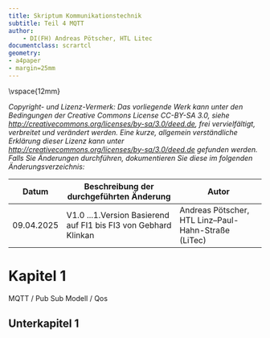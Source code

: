 ```yaml
---
title: Skriptum Kommunikationstechnik
subtitle: Teil 4 MQTT
author: 
    - DI(FH) Andreas Pötscher, HTL Litec
documentclass: scrartcl
geometry: 
- a4paper
- margin=25mm 
---
```


\vspace{12mm}

*Copyright- und Lizenz-Vermerk:
Das vorliegende Werk kann unter den Bedingungen der Creative Commons License CC-BY-SA 3.0, siehe
http://creativecommons.org/licenses/by-sa/3.0/deed.de, frei vervielfältigt, verbreitet und verändert werden. Eine kurze, allgemein verständliche Erklärung dieser Lizenz kann unter http://creativecommons.org/licenses/by-sa/3.0/deed.de gefunden werden. Falls Sie Änderungen durchführen, dokumentieren Sie diese im folgenden Änderungsverzeichnis:*


Datum            | Beschreibung der durchgeführten Änderung                          | Autor
---------------- | ------------------------------------------------------------------|---------------------------------------------------
09.04.2025       | V1.0 ...1.Version Basierend auf FI1 bis FI3 von Gebhard Klinkan   | Andreas Pötscher, HTL Linz–Paul-Hahn-Straße (LiTec)


# Kapitel 1

MQTT / Pub Sub Modell / Qos

## Unterkapitel 1

